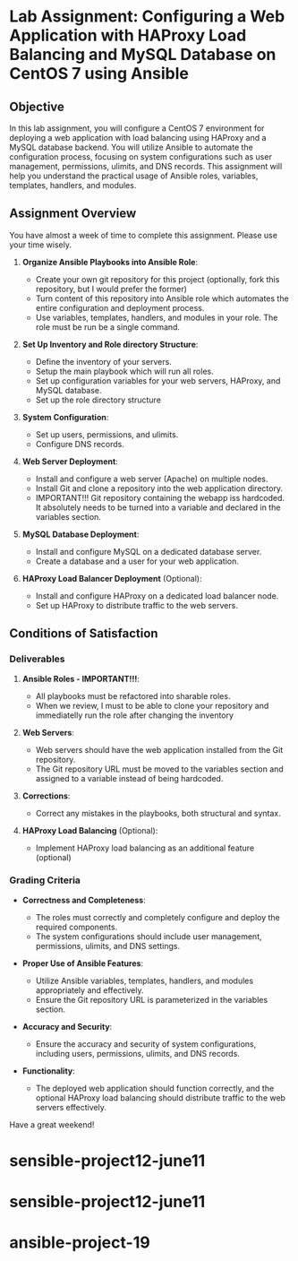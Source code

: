 # Lab Assignment: Configuring a Web Application with HAProxy Load Balancing and MySQL Database on CentOS 7 using Ansible

## Objective
In this lab assignment, you will configure a CentOS 7 environment for deploying a web application with load balancing using HAProxy and a MySQL database backend. You will utilize Ansible to automate the configuration process, focusing on system configurations such as user management, permissions, ulimits, and DNS records. This assignment will help you understand the practical usage of Ansible roles, variables, templates, handlers, and modules.

## Assignment Overview

You have almost a week of time to complete this assignment. Please use your time wisely.

1. **Organize Ansible Playbooks into Ansible Role**:
    - Create your own git repository for this project (optionally, fork this repository, but I would prefer the former)
    - Turn content of this repository into Ansible role which automates the entire configuration and deployment process.
    - Use variables, templates, handlers, and modules in your role. The role must be run be a single command.

1. **Set Up Inventory and Role directory Structure**:
    - Define the inventory of your servers.
    - Setup the main playbook which will run all roles.
    - Set up configuration variables for your web servers, HAProxy, and MySQL database.
    - Set up the role directory structure

2. **System Configuration**:
    - Set up users, permissions, and ulimits.
    - Configure DNS records.

3. **Web Server Deployment**:
    - Install and configure a web server (Apache) on multiple nodes.
    - Install Git and clone a repository into the web application directory.
    - IMPORTANT!!! Git repository containing the webapp iss hardcoded. It absolutely needs to be turned into a variable and declared in the variables section.

4. **MySQL Database Deployment**:
    - Install and configure MySQL on a dedicated database server.
    - Create a database and a user for your web application.

5. **HAProxy Load Balancer Deployment** (Optional):
    - Install and configure HAProxy on a dedicated load balancer node.
    - Set up HAProxy to distribute traffic to the web servers.


## Conditions of Satisfaction

### Deliverables

1. **Ansible Roles - IMPORTANT!!!**:
    - All playbooks must be refactored into sharable roles.
    - When we review, I must to be able to clone your repository and immediatelly run the role after changing the inventory

2. **Web Servers**:
    - Web servers should have the web application installed from the Git repository.
    - The Git repository URL must be moved to the variables section and assigned to a variable instead of being hardcoded.

3. **Corrections**:
    - Correct any mistakes in the playbooks, both structural and syntax.

4. **HAProxy Load Balancing** (Optional):
    - Implement HAProxy load balancing as an additional feature (optional)

### Grading Criteria

- **Correctness and Completeness**:
    - The roles must correctly and completely configure and deploy the required components.
    - The system configurations should include user management, permissions, ulimits, and DNS settings.

- **Proper Use of Ansible Features**:
    - Utilize Ansible variables, templates, handlers, and modules appropriately and effectively.
    - Ensure the Git repository URL is parameterized in the variables section.

- **Accuracy and Security**:
    - Ensure the accuracy and security of system configurations, including users, permissions, ulimits, and DNS records.

- **Functionality**:
    - The deployed web application should function correctly, and the optional HAProxy load balancing should distribute traffic to the web servers effectively.

Have a great weekend!
# sensible-project12-june11
# sensible-project12-june11
# ansible-project-19
